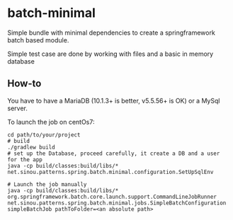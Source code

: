 # batch-minimal
Simple bundle with minimal dependencies to create a springframework batch based module.

Simple test case are done by working with files and a basic in memory database

## How-to

You have to have a MariaDB (10.1.3+ is better, v5.5.56+ is OK)  or a MySql server.

To launch the job on centOs7:

```
cd path/to/your/project
# build 
./gradlew build
# set up the Database, proceed carefully, it create a DB and a user for the app
java -cp build/classes:build/libs/* net.sinou.patterns.spring.batch.minimal.configuration.SetUpSqlEnv

# Launch the job manually
java -cp build/classes:build/libs/* org.springframework.batch.core.launch.support.CommandLineJobRunner net.sinou.patterns.spring.batch.minimal.jobs.SimpleBatchConfiguration simpleBatchJob pathToFolder=<an absolute path>
```